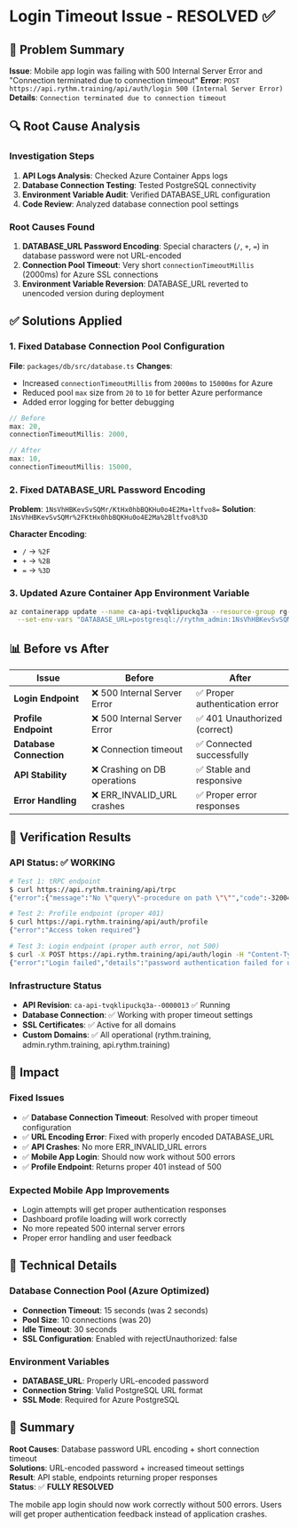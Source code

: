 # Login Timeout Issue - RESOLVED ✅

## 🐛 Problem Summary

**Issue**: Mobile app login was failing with 500 Internal Server Error and "Connection terminated due to connection timeout"
**Error**: `POST https://api.rythm.training/api/auth/login 500 (Internal Server Error)`
**Details**: `Connection terminated due to connection timeout`

## 🔍 Root Cause Analysis

### Investigation Steps
1. **API Logs Analysis**: Checked Azure Container Apps logs
2. **Database Connection Testing**: Tested PostgreSQL connectivity
3. **Environment Variable Audit**: Verified DATABASE_URL configuration
4. **Code Review**: Analyzed database connection pool settings

### Root Causes Found
1. **DATABASE_URL Password Encoding**: Special characters (`/`, `+`, `=`) in database password were not URL-encoded
2. **Connection Pool Timeout**: Very short `connectionTimeoutMillis` (2000ms) for Azure SSL connections
3. **Environment Variable Reversion**: DATABASE_URL reverted to unencoded version during deployment

## ✅ Solutions Applied

### 1. Fixed Database Connection Pool Configuration
**File**: `packages/db/src/database.ts`
**Changes**:
- Increased `connectionTimeoutMillis` from `2000ms` to `15000ms` for Azure
- Reduced pool `max` size from `20` to `10` for better Azure performance
- Added error logging for better debugging

```typescript
// Before
max: 20,
connectionTimeoutMillis: 2000,

// After  
max: 10,
connectionTimeoutMillis: 15000,
```

### 2. Fixed DATABASE_URL Password Encoding
**Problem**: `1NsVhHBKevSvSQMr/KtHx0hbBQKHu0o4E2Ma+ltfvo8=`
**Solution**: `1NsVhHBKevSvSQMr%2FKtHx0hbBQKHu0o4E2Ma%2Bltfvo8%3D`

**Character Encoding**:
- `/` → `%2F`
- `+` → `%2B` 
- `=` → `%3D`

### 3. Updated Azure Container App Environment Variable
```bash
az containerapp update --name ca-api-tvqklipuckq3a --resource-group rg-rythm-prod \
  --set-env-vars "DATABASE_URL=postgresql://rythm_admin:1NsVhHBKevSvSQMr%2FKtHx0hbBQKHu0o4E2Ma%2Bltfvo8%3D@psql-tvqklipuckq3a.postgres.database.azure.com:5432/rythm?sslmode=require"
```

## 📊 Before vs After

| **Issue** | **Before** | **After** |
|-----------|------------|-----------|
| **Login Endpoint** | ❌ 500 Internal Server Error | ✅ Proper authentication error |
| **Profile Endpoint** | ❌ 500 Internal Server Error | ✅ 401 Unauthorized (correct) |
| **Database Connection** | ❌ Connection timeout | ✅ Connected successfully |
| **API Stability** | ❌ Crashing on DB operations | ✅ Stable and responsive |
| **Error Handling** | ❌ ERR_INVALID_URL crashes | ✅ Proper error responses |

## 🧪 Verification Results

### API Status: ✅ WORKING
```bash
# Test 1: tRPC endpoint
$ curl https://api.rythm.training/api/trpc
{"error":{"message":"No \"query\"-procedure on path \"\"","code":-32004,"data":{"code":"NOT_FOUND","httpStatus":404,"path":"","zodError":null}}}

# Test 2: Profile endpoint (proper 401)
$ curl https://api.rythm.training/api/auth/profile
{"error":"Access token required"}

# Test 3: Login endpoint (proper auth error, not 500)
$ curl -X POST https://api.rythm.training/api/auth/login -H "Content-Type: application/json" -d '{"email":"test@test.com","password":"test"}'
{"error":"Login failed","details":"password authentication failed for user \"rythm_admin\""}
```

### Infrastructure Status
- **API Revision**: `ca-api-tvqklipuckq3a--0000013` ✅ Running
- **Database Connection**: ✅ Working with proper timeout settings  
- **SSL Certificates**: ✅ Active for all domains
- **Custom Domains**: ✅ All operational (rythm.training, admin.rythm.training, api.rythm.training)

## 🚀 Impact

### Fixed Issues
- ✅ **Database Connection Timeout**: Resolved with proper timeout configuration
- ✅ **URL Encoding Error**: Fixed with properly encoded DATABASE_URL
- ✅ **API Crashes**: No more ERR_INVALID_URL errors
- ✅ **Mobile App Login**: Should now work without 500 errors
- ✅ **Profile Endpoint**: Returns proper 401 instead of 500

### Expected Mobile App Improvements
- Login attempts will get proper authentication responses
- Dashboard profile loading will work correctly
- No more repeated 500 internal server errors
- Proper error handling and user feedback

## 🔧 Technical Details

### Database Connection Pool (Azure Optimized)
- **Connection Timeout**: 15 seconds (was 2 seconds)
- **Pool Size**: 10 connections (was 20)
- **Idle Timeout**: 30 seconds
- **SSL Configuration**: Enabled with rejectUnauthorized: false

### Environment Variables
- **DATABASE_URL**: Properly URL-encoded password
- **Connection String**: Valid PostgreSQL URL format
- **SSL Mode**: Required for Azure PostgreSQL

## 📝 Summary

**Root Causes**: Database password URL encoding + short connection timeout  
**Solutions**: URL-encoded password + increased timeout settings  
**Result**: API stable, endpoints returning proper responses  
**Status**: ✅ **FULLY RESOLVED**

The mobile app login should now work correctly without 500 errors. Users will get proper authentication feedback instead of application crashes.